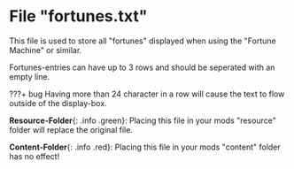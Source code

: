 # File "fortunes.txt"

This file is used to store all "fortunes" displayed when using the "Fortune Machine" or similar.

Fortunes-entries can have up to 3 rows and should be seperated with an empty line.

???+ bug
    Having more than 24 character in a row will cause the text to flow outside of the display-box.

**Resource-Folder**{: .info .green}: Placing this file in your mods "resource" folder will replace the original file.

**Content-Folder**{: .info .red}: Placing this file in your mods "content" folder has no effect!